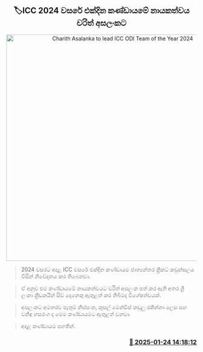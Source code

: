<p align='center'><b><h2 align='center' title='Charith Asalanka to lead ICC ODI Team of the Year 2024'>🏷ICC 2024 වසරේ එක්දින කණ්ඩායමේ නායකත්වය චරිත් අසලංකට</h2></b></p>
<p align='center'><img src='https://helakuru.sgp1.cdn.digitaloceanspaces.com/esana/images/lib/charith-asalanka-icc.jpg' width='600' alt='Charith Asalanka to lead ICC ODI Team of the Year 2024'></p>

> 2024 වසරට අදාළ ICC වසරේ එක්දින කණ්ඩායම ජාත්‍යන්තර ක්‍රිකට් කවුන්සලය විසින් නිවේදනය කර තිබෙනවා.

> ඒ අනුව එම කණ්ඩායමේ නායකත්වයට චරිත් අසලංක පත් කර ඇති අතර ශ්‍රී ලංකා ක්‍රීඩකයින් සිව් දෙනෙකු ඇතුළත් කර තිබීමද විශේෂත්වයක්.

> අසලංකට අමතරව පැතුම් නිස්සංක, කුසල් මෙන්ඩිස් කඩුලු රකින්නා ලෙස සහ වනිඳු හසරංග ද මෙම කණ්ඩායමට ඇතුළත් වනවා.

> අදාළ කණ්ඩායම පහතින්. 



<h3 align='right'><a href='https://www.helakuru.lk/esana/p/106858/'>📅 2025-01-24 14:18:12</a></h3>
